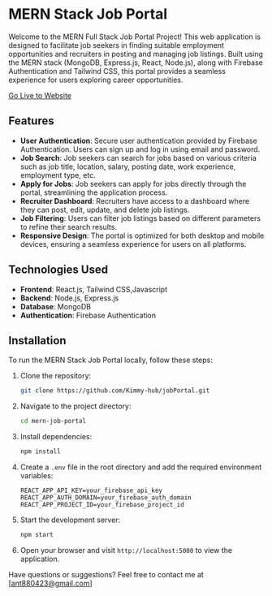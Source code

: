 # MERN Stack Job Portal

Welcome to the MERN Full Stack Job Portal Project! This web application is designed to facilitate job seekers in finding suitable employment opportunities and recruiters in posting and managing job listings. Built using the MERN stack (MongoDB, Express.js, React, Node.js), along with Firebase Authentication and Tailwind CSS, this portal provides a seamless experience for users exploring career opportunities.

<a href="https://mern-job-portal-eight.vercel.app/">Go Live to Website</a>

## Features

- **User Authentication**: Secure user authentication provided by Firebase Authentication. Users can sign up and log in using email and password.
- **Job Search**: Job seekers can search for jobs based on various criteria such as job title, location, salary, posting date, work experience, employment type, etc.
- **Apply for Jobs**: Job seekers can apply for jobs directly through the portal, streamlining the application process.
- **Recruiter Dashboard**: Recruiters have access to a dashboard where they can post, edit, update, and delete job listings.
- **Job Filtering**: Users can filter job listings based on different parameters to refine their search results.
- **Responsive Design**: The portal is optimized for both desktop and mobile devices, ensuring a seamless experience for users on all platforms.

## Technologies Used

- **Frontend**: React.js, Tailwind CSS,Javascript
- **Backend**: Node.js, Express.js
- **Database**: MongoDB
- **Authentication**: Firebase Authentication

## Installation

To run the MERN Stack Job Portal locally, follow these steps:

1. Clone the repository:

   ```bash
   git clone https://github.com/Kimmy-hub/jobPortal.git

2. Navigate to the project directory:

   ```bash
   cd mern-job-portal
   ```

3. Install dependencies:

   ```bash
   npm install
   ```

4. Create a `.env` file in the root directory and add the required environment variables:

   ```env
   REACT_APP_API_KEY=your_firebase_api_key
   REACT_APP_AUTH_DOMAIN=your_firebase_auth_domain
   REACT_APP_PROJECT_ID=your_firebase_project_id
   ```

5. Start the development server:

   ```bash
   npm start
   ```

6. Open your browser and visit `http://localhost:5000` to view the application.



Have questions or suggestions? Feel free to contact me at [ant880423@gmail.com]
```
